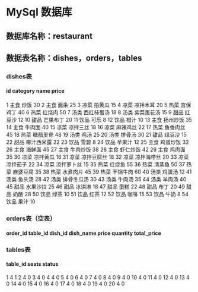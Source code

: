 # MySql 数据库
## 数据库名称：restaurant
## 数据表名称：dishes，orders，tables
### dishes表
#### id	category	name	price
1	主食	炒饭	30
2	主食	面条	25
3	凉菜	拍黄瓜	15
4	凉菜	凉拌木耳	20
5	热菜	宫保鸡丁	40
6	热菜	红烧肉	50
7	汤类	西红柿蛋汤	18
8	汤类	紫菜蛋花汤	15
9	甜品	红豆沙	12
10	甜品	芒果布丁	20
11	饮品	可乐	8
12	饮品	橙汁	10
13	主食	扬州炒饭	35
14	主食	牛肉面	40
15	凉菜	凉拌三丝	18
16	凉菜	麻辣鸡丝	22
17	热菜	鱼香肉丝	45
18	热菜	糖醋里脊	48
19	汤类	鸡汤	25
20	汤类	排骨汤	30
21	甜品	绿豆沙	15
22	甜品	椰汁西米露	22
23	饮品	雪碧	8
24	饮品	苹果汁	12
25	主食	鸡蛋炒饭	32
26	主食	海鲜面	45
27	主食	牛肉炒饭	38
28	主食	虾仁炒饭	42
29	主食	鸡肉面	35
30	凉菜	凉拌黄瓜	16
31	凉菜	凉拌豆腐丝	18
32	凉菜	凉拌海带丝	20
33	凉菜	凉拌茄子	22
34	凉菜	凉拌萝卜丝	15
35	热菜	红烧鱼	55
36	热菜	清蒸鱼	50
37	热菜	麻婆豆腐	35
38	热菜	水煮肉片	45
39	热菜	干锅牛肉	60
40	汤类	鸡蛋汤	12
41	汤类	鱼头汤	28
42	汤类	排骨冬瓜汤	30
43	汤类	牛肉汤	35
44	汤类	羊肉汤	40
45	甜品	水果沙拉	25
46	甜品	冰淇淋	18
47	甜品	蛋糕	22
48	甜品	布丁	20
49	甜品	奶酪	28
50	饮品	绿茶	10
51	饮品	红茶	12
52	饮品	咖啡	15
53	饮品	牛奶	8
54	饮品	果汁	10
### orders表（空表）
#### order_id	table_id	dish_id	dish_name	price	quantity	total_price

### tables表
#### table_id	seats	status
1	4	1
2	4	0
3	4	0
4	4	0
5	4	0
6	4	0
7	4	0
8	4	0
9	4	0
10	4	0
11	4	0
12	4	0
13	4	0
14	4	0
15	4	0
16	4	0
17	4	0
18	4	0
19	4	0
20	4	0
